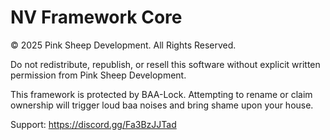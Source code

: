 # NV Framework Core

© 2025 Pink Sheep Development. All Rights Reserved.

Do not redistribute, republish, or resell this software without explicit written permission from Pink Sheep Development.

This framework is protected by BAA-Lock. Attempting to rename or claim ownership will trigger loud baa noises and bring shame upon your house.

Support: https://discord.gg/Fa3BzJJTad
